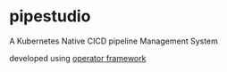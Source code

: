 # pipestudio
A Kubernetes Native CICD pipeline Management System

developed using [operator framework](https://operatorframework.io/)
